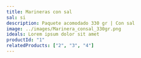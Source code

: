 ```yaml
---
title: Marineras con sal
sal: si
description: Paquete acomodado 330 gr | Con sal
image: ../images/Marinera_consal_330gr.png
ideals: Lorem ipsum dolor sit amet
productId: "1"
relatedProducts: ["2", "3", "4"]
---
```

